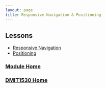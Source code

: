```yaml
---
layout: page
title: Responsive Navigation & Positioning
---
```


## Lessons
* [Responsive Navigation](responsive-nav.md)
* [Positioning](positioning.md)

### [Module Home](../)
### [DMIT1530 Home](../../)
